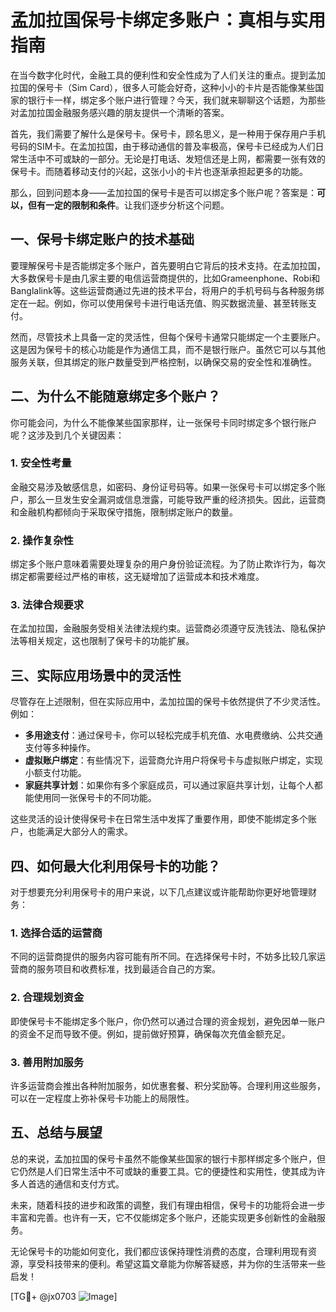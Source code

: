 # 孟加拉国保号卡绑定多账户：真相与实用指南

在当今数字化时代，金融工具的便利性和安全性成为了人们关注的重点。提到孟加拉国的保号卡（Sim Card），很多人可能会好奇，这种小小的卡片是否能像某些国家的银行卡一样，绑定多个账户进行管理？今天，我们就来聊聊这个话题，为那些对孟加拉国金融服务感兴趣的朋友提供一个清晰的答案。

首先，我们需要了解什么是保号卡。保号卡，顾名思义，是一种用于保存用户手机号码的SIM卡。在孟加拉国，由于移动通信的普及率极高，保号卡已经成为人们日常生活中不可或缺的一部分。无论是打电话、发短信还是上网，都需要一张有效的保号卡。而随着移动支付的兴起，这张小小的卡片也逐渐承担起更多的功能。

那么，回到问题本身——孟加拉国的保号卡是否可以绑定多个账户呢？答案是：**可以，但有一定的限制和条件**。让我们逐步分析这个问题。

## 一、保号卡绑定账户的技术基础

要理解保号卡是否能绑定多个账户，首先要明白它背后的技术支持。在孟加拉国，大多数保号卡是由几家主要的电信运营商提供的，比如Grameenphone、Robi和Banglalink等。这些运营商通过先进的技术平台，将用户的手机号码与各种服务绑定在一起。例如，你可以使用保号卡进行电话充值、购买数据流量、甚至转账支付。

然而，尽管技术上具备一定的灵活性，但每个保号卡通常只能绑定一个主要账户。这是因为保号卡的核心功能是作为通信工具，而不是银行账户。虽然它可以与其他服务关联，但其绑定的账户数量受到严格控制，以确保交易的安全性和准确性。

## 二、为什么不能随意绑定多个账户？

你可能会问，为什么不能像某些国家那样，让一张保号卡同时绑定多个银行账户呢？这涉及到几个关键因素：

### 1. **安全性考量**
金融交易涉及敏感信息，如密码、身份证号码等。如果一张保号卡可以绑定多个账户，那么一旦发生安全漏洞或信息泄露，可能导致严重的经济损失。因此，运营商和金融机构都倾向于采取保守措施，限制绑定账户的数量。

### 2. **操作复杂性**
绑定多个账户意味着需要处理复杂的用户身份验证流程。为了防止欺诈行为，每次绑定都需要经过严格的审核，这无疑增加了运营成本和技术难度。

### 3. **法律合规要求**
在孟加拉国，金融服务受相关法律法规约束。运营商必须遵守反洗钱法、隐私保护法等相关规定，这也限制了保号卡的功能扩展。

## 三、实际应用场景中的灵活性

尽管存在上述限制，但在实际应用中，孟加拉国的保号卡依然提供了不少灵活性。例如：

- **多用途支付**：通过保号卡，你可以轻松完成手机充值、水电费缴纳、公共交通支付等多种操作。
- **虚拟账户绑定**：有些情况下，运营商允许用户将保号卡与虚拟账户绑定，实现小额支付功能。
- **家庭共享计划**：如果你有多个家庭成员，可以通过家庭共享计划，让每个人都能使用同一张保号卡的不同功能。

这些灵活的设计使得保号卡在日常生活中发挥了重要作用，即使不能绑定多个账户，也能满足大部分人的需求。

## 四、如何最大化利用保号卡的功能？

对于想要充分利用保号卡的用户来说，以下几点建议或许能帮助你更好地管理财务：

### 1. **选择合适的运营商**
不同的运营商提供的服务内容可能有所不同。在选择保号卡时，不妨多比较几家运营商的服务项目和收费标准，找到最适合自己的方案。

### 2. **合理规划资金**
即使保号卡不能绑定多个账户，你仍然可以通过合理的资金规划，避免因单一账户的资金不足而导致不便。例如，提前做好预算，确保每次充值金额充足。

### 3. **善用附加服务**
许多运营商会推出各种附加服务，如优惠套餐、积分奖励等。合理利用这些服务，可以在一定程度上弥补保号卡功能上的局限性。

## 五、总结与展望

总的来说，孟加拉国的保号卡虽然不能像某些国家的银行卡那样绑定多个账户，但它仍然是人们日常生活中不可或缺的重要工具。它的便捷性和实用性，使其成为许多人首选的通信和支付方式。

未来，随着科技的进步和政策的调整，我们有理由相信，保号卡的功能将会进一步丰富和完善。也许有一天，它不仅能绑定多个账户，还能实现更多创新性的金融服务。

无论保号卡的功能如何变化，我们都应该保持理性消费的态度，合理利用现有资源，享受科技带来的便利。希望这篇文章能为你解答疑惑，并为你的生活带来一些启发！

[TG💪+ @jx0703 ![Image](https://github.com/user-attachments/assets/dbca1d08-cadb-493c-b0ec-ad6f7a83f270)]